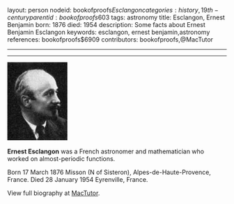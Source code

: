 layout: person
nodeid: bookofproofs$Esclangon
categories: history,19th-century
parentid: bookofproofs$603
tags: astronomy
title: Esclangon, Ernest Benjamin
born: 1876
died: 1954
description: Some facts about Ernest Benjamin Esclangon
keywords: esclangon, ernest benjamin,astronomy
references: bookofproofs$6909
contributors: bookofproofs,@MacTutor

---


---

![Esclangon.jpg](https://github.com/bookofproofs/bookofproofs.github.io/blob/main/_sources/_assets/images/portraits/Esclangon.jpg?raw=true)

**Ernest Esclangon** was a French astronomer and mathematician who worked on almost-periodic functions.

Born 17 March 1876 Misson (N of Sisteron), Alpes-de-Haute-Provence, France. Died 28 January 1954 Eyrenville, France.


View full biography at [MacTutor](https://mathshistory.st-andrews.ac.uk/Biographies/Esclangon/).